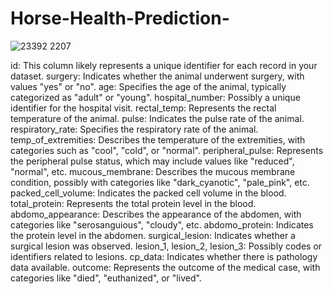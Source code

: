 # Horse-Health-Prediction-
![23392 2207](https://github.com/ShubhamPandeyHO/Horse-Health-Prediction-/assets/122806275/074b07b8-dabf-45eb-a6b5-49bb0be4bd4b)

id: This column likely represents a unique identifier for each record in your dataset.
surgery: Indicates whether the animal underwent surgery, with values "yes" or "no".
age: Specifies the age of the animal, typically categorized as "adult" or "young".
hospital_number: Possibly a unique identifier for the hospital visit.
rectal_temp: Represents the rectal temperature of the animal.
pulse: Indicates the pulse rate of the animal.
respiratory_rate: Specifies the respiratory rate of the animal.
temp_of_extremities: Describes the temperature of the extremities, with categories such as "cool", "cold", or "normal".
peripheral_pulse: Represents the peripheral pulse status, which may include values like "reduced", "normal", etc.
mucous_membrane: Describes the mucous membrane condition, possibly with categories like "dark_cyanotic", "pale_pink", etc.
packed_cell_volume: Indicates the packed cell volume in the blood.
total_protein: Represents the total protein level in the blood.
abdomo_appearance: Describes the appearance of the abdomen, with categories like "serosanguious", "cloudy", etc.
abdomo_protein: Indicates the protein level in the abdomen.
surgical_lesion: Indicates whether a surgical lesion was observed.
lesion_1, lesion_2, lesion_3: Possibly codes or identifiers related to lesions.
cp_data: Indicates whether there is pathology data available.
outcome: Represents the outcome of the medical case, with categories like "died", "euthanized", or "lived".
